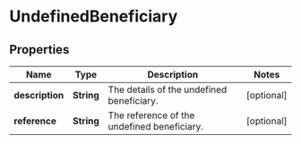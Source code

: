

# UndefinedBeneficiary


## Properties

| Name | Type | Description | Notes |
|------------ | ------------- | ------------- | -------------|
|**description** | **String** | The details of the undefined beneficiary. |  [optional] |
|**reference** | **String** | The reference of the undefined beneficiary. |  [optional] |



